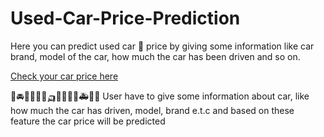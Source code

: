# Used-Car-Price-Prediction

Here you can predict used car 🚙 price by giving some information like car brand, model of the car, how much the car has been driven and so on.

[Check your car price here](https://share.streamlit.io/subha996/used-car-price-prediction/main/main.py)

🚙🚘🚐🚗🚓🚕🛺🚕🚚🚛🚒🚑🚗🚓
User have to give some information about car, like how much the car has driven, model, brand e.t.c and based on these feature the car price will be predicted
